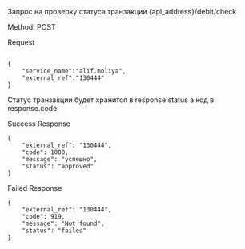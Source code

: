 Запрос на проверку статуса транзакции
{api_address}/debit/check

Method: POST

Request

```

{
    "service_name":"alif.moliya",
    "external_ref":"130444"
}

```

Статус транзакции будет хранится в response.status а код в response.code

Success Response

```
{
    "external_ref": "130444",
    "code": 1000,
    "message": "успешно",
    "status": "approved"
}

```

Failed Response

```
{
    "external_ref": "130444",
    "code": 919,
    "message": "Not found",
    "status": "failed"
}

```
